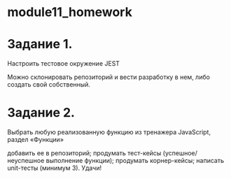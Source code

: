 # module11_homework
# Задание 1.
Настроить тестовое окружение JEST

Можно склонировать репозиторий и вести разработку в нем, либо создать свой собственный.

# Задание 2. 
Выбрать любую реализованную функцию из тренажера JavaScript, раздел «Функции»

добавить ее в репозиторий;
продумать тест-кейсы (успешное/неуспешное выполнение функции);
продумать корнер-кейсы; 
написать unit-тесты (минимум 3).
Удачи!
